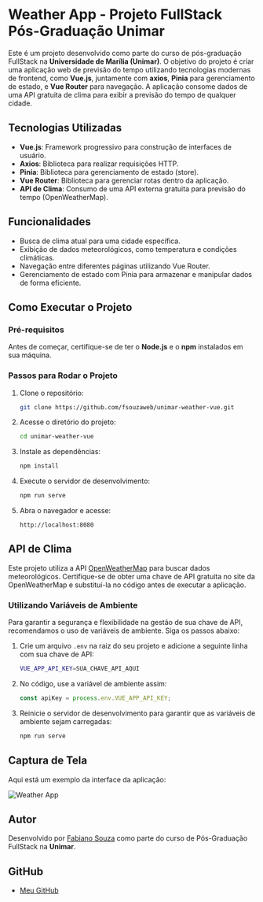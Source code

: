 
# Weather App - Projeto FullStack Pós-Graduação Unimar

Este é um projeto desenvolvido como parte do curso de pós-graduação FullStack na **Universidade de Marília (Unimar)**. O objetivo do projeto é criar uma aplicação web de previsão do tempo utilizando tecnologias modernas de frontend, como **Vue.js**, juntamente com **axios**, **Pinia** para gerenciamento de estado, e **Vue Router** para navegação. A aplicação consome dados de uma API gratuita de clima para exibir a previsão do tempo de qualquer cidade.

## Tecnologias Utilizadas

- **Vue.js**: Framework progressivo para construção de interfaces de usuário.
- **Axios**: Biblioteca para realizar requisições HTTP.
- **Pinia**: Biblioteca para gerenciamento de estado (store).
- **Vue Router**: Biblioteca para gerenciar rotas dentro da aplicação.
- **API de Clima**: Consumo de uma API externa gratuita para previsão do tempo (OpenWeatherMap).

## Funcionalidades

- Busca de clima atual para uma cidade específica.
- Exibição de dados meteorológicos, como temperatura e condições climáticas.
- Navegação entre diferentes páginas utilizando Vue Router.
- Gerenciamento de estado com Pinia para armazenar e manipular dados de forma eficiente.

## Como Executar o Projeto

### Pré-requisitos

Antes de começar, certifique-se de ter o **Node.js** e o **npm** instalados em sua máquina. 

### Passos para Rodar o Projeto

1. Clone o repositório:
   ```bash
   git clone https://github.com/fsouzaweb/unimar-weather-vue.git
   ```

2. Acesse o diretório do projeto:
   ```bash
   cd unimar-weather-vue
   ```

3. Instale as dependências:
   ```bash
   npm install
   ```

4. Execute o servidor de desenvolvimento:
   ```bash
   npm run serve
   ```

5. Abra o navegador e acesse:
   ```
   http://localhost:8080
   ```

## API de Clima

Este projeto utiliza a API [OpenWeatherMap](https://openweathermap.org/) para buscar dados meteorológicos. Certifique-se de obter uma chave de API gratuita no site da OpenWeatherMap e substituí-la no código antes de executar a aplicação.

### Utilizando Variáveis de Ambiente

Para garantir a segurança e flexibilidade na gestão de sua chave de API, recomendamos o uso de variáveis de ambiente. Siga os passos abaixo:

1. Crie um arquivo `.env` na raiz do seu projeto e adicione a seguinte linha com sua chave de API:
   ```bash
   VUE_APP_API_KEY=SUA_CHAVE_API_AQUI
   ```

2. No código, use a variável de ambiente assim:
   ```javascript
   const apiKey = process.env.VUE_APP_API_KEY;
   ```

3. Reinicie o servidor de desenvolvimento para garantir que as variáveis de ambiente sejam carregadas:
   ```bash
   npm run serve

## Captura de Tela

Aqui está um exemplo da interface da aplicação:

![Weather App](src/assets/screenshot.png)


## Autor

Desenvolvido por [Fabiano Souza](https://github.com/fsouzaweb) como parte do curso de Pós-Graduação FullStack na **Unimar**.

## GitHub

- [Meu GitHub](https://github.com/fsouzaweb)

